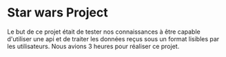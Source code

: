 <h1>Star wars Project</h1>

Le but de ce projet était de tester nos connaissances à être capable d'utiliser une api et de traiter les données reçus sous un format lisibles par les utilisateurs. Nous avions 3 heures pour réaliser ce projet.
